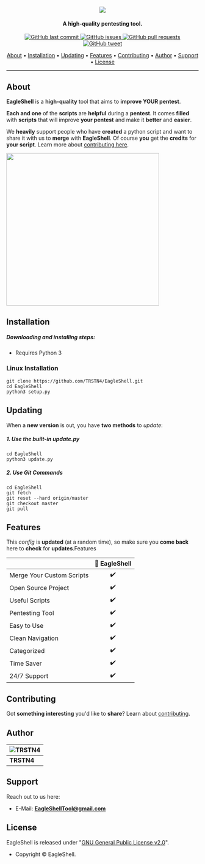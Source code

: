 <h1 align="center">
  <br>
  <a href="https://github.com/TRSTN4/EagleShell/"><img src="https://media1.giphy.com/media/lPQpnKScZiz2qyZaXx/giphy.gif"></a>
</h1>
<h4 align="center">A high-quality pentesting tool.</h4>

<p align="center">
    <a href="https://github.com/TRSTN4/EagleShell/commits/master">
    <img src="https://img.shields.io/github/last-commit/TRSTN4/EagleShell?style=flat-square&logo=github&logoColor=white"
         alt="GitHub last commit">
    <a href="https://github.com/TRSTN4/EagleShell/issues">
    <img src="https://img.shields.io/github/issues-raw/TRSTN4/EagleShell?style=flat-square&logo=github&logoColor=white"
         alt="GitHub issues">
    <a href="https://github.com/TRSTN4/EagleShell/pulls">
    <img src="https://img.shields.io/github/issues-pr-raw/TRSTN4/EagleShell?style=flat-square&logo=github&logoColor=white"
         alt="GitHub pull requests">
    <a href="https://twitter.com/intent/tweet?text=Try This Ultimate Pentesting Tool Called EagleShell:&url=https://github.com/TRSTN4/EagleShell">
    <img src="https://img.shields.io/twitter/url/https/github.com/TRSTN4/EagleShell?style=flat-square&logo=twitter"
         alt="GitHub tweet">
</p>
<p align="center">
  <a href="#about">About</a> •
  <a href="#installation">Installation</a> •
  <a href="#updating">Updating</a> •
  <a href="#features">Features</a> •
  <a href="#contributing">Contributing</a> •
  <a href="#author">Author</a> •
  <a href="#support">Support</a> •
  <a href="#license">License</a>
</p>

---

## About

**EagleShell** is a **high-quality** tool that aims to **improve YOUR pentest**.

**Each and one** of the **scripts** are **helpful** during a **pentest**. It comes **filled** with **scripts** that will improve **your pentest** and make it **better** and **easier**.

We **heavily** support people who have **created** a python script and want to share it with us to **merge** with **EagleShell**. Of course **you** get the **credits** for **your script**. Learn more about [contributing here](https://github.com/TRSTN4/EagleShell/blob/master/docs/CONTRIBUTING.md).

<img src="https://i.imgur.com/Rdch1dH.png" width="400px" />



## Installation

##### Downloading and installing steps:

* Requires Python 3

### Linux Installation

```
git clone https://github.com/TRSTN4/EagleShell.git
cd EagleShell
python3 setup.py
```

## Updating

When a **new version** is out, you have **two methods** to _update_:

##### 1. Use the built-in update.py

```
cd EagleShell
python3 update.py
```

##### 2. Use Git Commands

```
cd EagleShell
git fetch
git reset --hard origin/master
git checkout master
git pull
```

## Features

This _config_ is **updated** (at a random time), so make sure you **come back** here to **check** for **updates**.Features

|                           | 🦅 EagleShell |
| ------------------------- | :----------: |
| Merge Your Custom Scripts |      ✔️       |
| Open Source Project       |      ✔️       |
| Useful Scripts            |      ✔️       |
| Pentesting Tool           |      ✔️       |
| Easy to Use               |      ✔️       |
| Clean Navigation          |      ✔️       |
| Categorized               |      ✔️       |
| Time Saver                |      ✔️       |
| 24/7 Support              |      ✔️       |

## Contributing

Got **something interesting** you'd like to **share**? Learn about [contributing](https://github.com/TRSTN4/EagleShell/blob/master/docs/CONTRIBUTING.md).

## Author

| ![TRSTN4](https://lh3.googleusercontent.com/-LmbLfR2v0VY/XuyjPluXgOI/AAAAAAAAAX0/QtFfEdX6GicErk6oE48CnHcozTqiBup_ACEwYBhgLKtMDAL1OcqyegBMXFtbwQAVw__A5Rcfz3YWUFKwOI2XQAU7odQo7xt_8kH0I2n70kvDxAueRASy9eoX006ihsw3kA6-nw335Hl3O2NhMpypNVrI_o6snu-yR2Ny4RAm9qLJURdZ0RH-nmNk-OTCWr7gdyMojf_ez_6G0xorQh8swVYAZltAIFl4HrHsVAEp8z7CpjguHrWPTcoGP8MkkS2Q6Xs4JO9DmyIJ4P5a4nkaf-7pV4uOwLSkpdgHDVqA2e295FGHxielTnRamoLcpA2_9SRHfDN40rKmwMVNRU4FXD2mYiDwDk5402knxAgqME8TRHcQA01T97O4ZQ8uh5K_TwZ0l8crOmSNJGclOlnmX1ivjybE1p_tZRh9xd-CBFLlNjfC1BQ1gLZ2gImoHHXZAHdi5yuzjrbTkbmeD9cMoFjEU49atZ0di2PWCZYNQqX8PZufAE_mD4lHjzvxmXV-C7HhOdL-NSP6Fh996Bif79HDT3ikGt2o10urY-9xRTBmWTPG-nv90m9J0g4Y22_CZDtKg4LAlIC9blDYMDPJB8nFvdM5ezvSOiKLeN5zZEcNDgYzEL5LcdDTvTIEpmHjmTr54kURT7MR-YYI6EaqmocFEIfUwpsuy9wU/w280-h280-p/TLogo.png) |
| ------------------------------------------------------------ |
| **TRSTN4**                                                   |

## Support

Reach out to us here:

- E-Mail: **EagleShellTool@gmail.com**

## License

EagleShell is released under "[GNU General Public License v2.0](https://github.com/TRSTN4/EagleShell/blob/master/docs/LICENSE.md)".

- Copyright © EagleShell.
